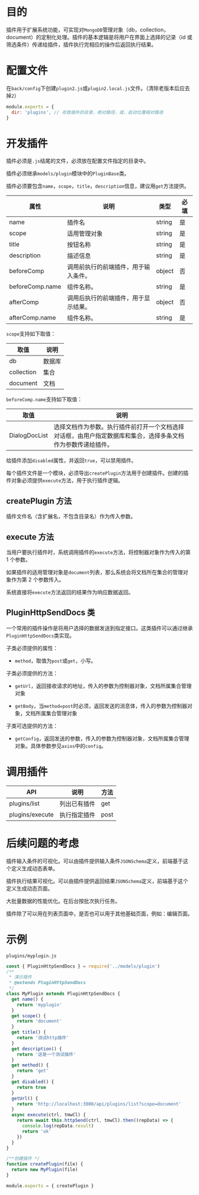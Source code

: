 # 目的

插件用于扩展系统功能，可实现对`MongoDB`管理对象（db，collection，document）的定制化处理。插件的基本逻辑是将用户在界面上选择的记录（id 或筛选条件）传递给插件，插件执行完相应的操作后返回执行结果。

# 配置文件

在`back/config`下创建`plugin2.js`或`plugin2.local.js`文件。（清除老版本后应去掉`2`）

```js
module.exports = {
  dir: 'plugins', // 存放插件的目录，绝对路径，或，启动位置相对路径
}
```

# 开发插件

插件必须是`.js`结尾的文件，必须放在配置文件指定的目录中。

插件必须继承`models/plugin`模块中的`PluginBase`类。

插件必须要包含`name`，`scope`，`title`，`description`信息，建议用`get`方法提供。

| 属性            | 说明                                 | 类型   | 必填 |
| --------------- | ------------------------------------ | ------ | ---- |
| name            | 插件名                               | string | 是   |
| scope           | 适用管理对象                         | string | 是   |
| title           | 按钮名称                             | string | 是   |
| description     | 描述信息                             | string | 是   |
| beforeComp      | 调用前执行的前端插件，用于输入条件。 | object | 否   |
| beforeComp.name | 组件名称。                           | string | 是   |
| afterComp       | 调用后执行的前端插件，用于显示结果。 | object | 否   |
| afterComp.name  | 组件名称。                           | string | 是   |

`scope`支持如下取值：

| 取值       | 说明   |
| ---------- | ------ |
| db         | 数据库 |
| collection | 集合   |
| document   | 文档   |

`beforeComp.name`支持如下取值：

| 取值          | 说明                                                                                                         |
| ------------- | ------------------------------------------------------------------------------------------------------------ |
| DialogDocList | 选择文档作为参数。执行插件前打开一个文档选择对话框，由用户指定数据库和集合，选择多条文档作为参数传递给插件。 |

给插件添加`disabled`属性，并返回`true`，可以禁用插件。

每个插件文件是一个模块，必须导出`createPlugin`方法用于创建插件。创建的插件对象必须提供`execute`方法，用于执行插件逻辑。

## createPlugin 方法

插件文件名（含扩展名，不包含目录名）作为传入参数。

## execute 方法

当用户要执行插件时，系统调用插件的`execute`方法，将控制器对象作为传入的第 1 个参数。

如果插件的适用管理对象是`document`列表，那么系统会将文档所在集合的管理对象作为第 2 个参数传入。

系统直接将`execute`方法返回的结果作为响应数据返回。

## PluginHttpSendDocs 类

一个常用的插件操作是将用户选择的数据发送到指定接口。这类插件可以通过继承`PluginHttpSendDocs`类实现。

子类必须提供的属性：

- `method`，取值为`post`或`get`，小写。

子类必须提供的方法：

- `getUrl`，返回接收请求的地址，传入的参数为控制器对象，文档所属集合管理对象

- `getBody`，当`method=post`时必须，返回发送的消息体，传入的参数为控制器对象，文档所属集合管理对象

子类可选提供的方法：

- `getConfig`，返回发送的参数，传入的参数为控制器对象，文档所属集合管理对象。具体参数参见`axios`中的`config`。

# 调用插件

| API             | 说明         | 方法 |
| --------------- | ------------ | ---- |
| plugins/list    | 列出已有插件 | get  |
| plugins/execute | 执行指定插件 | post |

# 后续问题的考虑

插件输入条件的可视化。可以由插件提供输入条件`JSONSchema`定义，前端基于这个定义生成动态表单。

插件执行结果可视化。可以由插件提供返回结果`JSONSchema`定义，前端基于这个定义生成动态页面。

大批量数据的性能优化。在后台按批次执行任务。

插件除了可以用在列表页面中，是否也可以用于其他基础页面，例如：编辑页面。

# 示例

`plugins/myplugin.js`

```js
const { PluginHttpSendDocs } = require('../models/plugin')
/**
 * 演示插件
 * @extends PluginHttpSendDocs
 */
class MyPlugin extends PluginHttpSendDocs {
  get name() {
    return 'myplugin'
  }
  get scope() {
    return 'document'
  }
  get title() {
    return '测试http插件'
  }
  get description() {
    return '这是一个测试插件'
  }
  get method() {
    return 'get'
  }
  get disabled() {
    return true
  }
  getUrl() {
    return 'http://localhost:3000/api/plugins/list?scope=document'
  }
  async execute(ctrl, tmwCl) {
    return await this.httpSend(ctrl, tmwCl).then((repData) => {
      console.log(repData.result)
      return 'ok'
    })
  }
}

/**创建插件 */
function createPlugin(file) {
  return new MyPlugin(file)
}

module.exports = { createPlugin }
```
